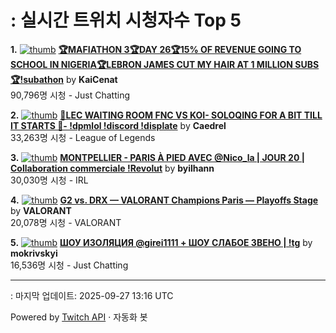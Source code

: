 # : 실시간 트위치 시청자수 Top 5

**1.** [![thumb](https://static-cdn.jtvnw.net/previews-ttv/live_user_kaicenat-320x180.jpg)](https://twitch.tv/KaiCenat)
**[🏆MAFIATHON 3🏆DAY 26🏆15% OF REVENUE GOING TO SCHOOL IN NIGERIA🏆LEBRON JAMES CUT MY HAIR AT 1 MILLION SUBS🏆!subathon](https://twitch.tv/KaiCenat)** by **KaiCenat**<br>90,796명 시청  - Just Chatting

**2.** [![thumb](https://static-cdn.jtvnw.net/previews-ttv/live_user_caedrel-320x180.jpg)](https://twitch.tv/Caedrel)
**[🔴LEC WAITING ROOM FNC VS KOI- SOLOQING FOR A BIT TILL IT STARTS 🔴-  !dpmlol !discord !displate](https://twitch.tv/Caedrel)** by **Caedrel**<br>33,263명 시청  - League of Legends

**3.** [![thumb](https://static-cdn.jtvnw.net/previews-ttv/live_user_byilhann-320x180.jpg)](https://twitch.tv/byilhann)
**[MONTPELLIER - PARIS À PIED AVEC @Nico_la | JOUR 20 | Collaboration commerciale !Revolut](https://twitch.tv/byilhann)** by **byilhann**<br>30,030명 시청  - IRL

**4.** [![thumb](https://static-cdn.jtvnw.net/previews-ttv/live_user_valorant-320x180.jpg)](https://twitch.tv/VALORANT)
**[G2 vs. DRX — VALORANT Champions Paris — Playoffs Stage](https://twitch.tv/VALORANT)** by **VALORANT**<br>20,078명 시청  - VALORANT

**5.** [![thumb](https://static-cdn.jtvnw.net/previews-ttv/live_user_mokrivskyi-320x180.jpg)](https://twitch.tv/mokrivskyi)
**[ШОУ ИЗОЛЯЦИЯ @girei1111 + ШОУ СЛАБОЕ ЗВЕНО | !tg](https://twitch.tv/mokrivskyi)** by **mokrivskyi**<br>16,536명 시청  - Just Chatting


---
: 마지막 업데이트: 2025-09-27 13:16 UTC

Powered by [Twitch API](https://dev.twitch.tv/docs/api/reference) · 자동화 봇